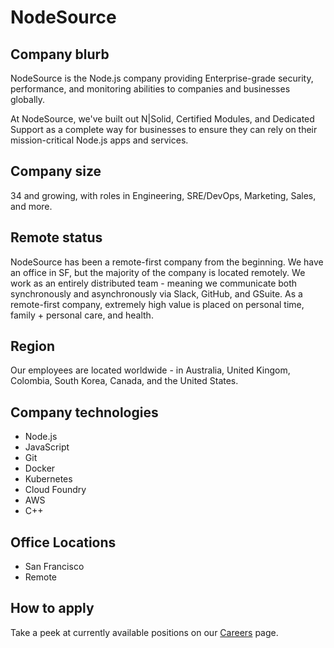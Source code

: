 # NodeSource

## Company blurb

NodeSource is the Node.js company providing Enterprise-grade security, performance, and monitoring abilities to companies and businesses globally.

At NodeSource, we've built out N|Solid, Certified Modules, and Dedicated Support as a complete way for businesses to ensure they can rely on their mission-critical Node.js apps and services.

## Company size

34 and growing, with roles in Engineering, SRE/DevOps, Marketing, Sales, and more.

## Remote status

NodeSource has been a remote-first company from the beginning. We have an office in SF, but the majority of the company is located remotely. We work as an entirely distributed team - meaning we communicate both synchronously and asynchronously via Slack, GitHub, and GSuite. As a remote-first company, extremely high value is placed on personal time, family + personal care, and health.

## Region

Our employees are located worldwide - in Australia, United Kingom, Colombia, South Korea, Canada, and the United States.

## Company technologies

* Node.js
* JavaScript
* Git
* Docker
* Kubernetes
* Cloud Foundry
* AWS
* C++

## Office Locations

- San Francisco
- Remote

## How to apply
Take a peek at currently available positions on our [Careers](https://nodesource.com/careers) page.

